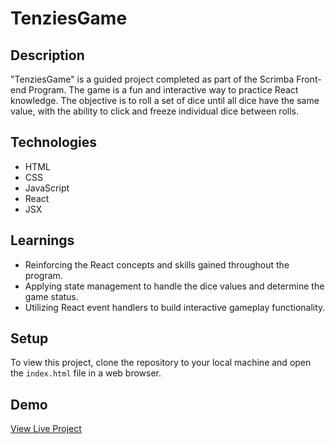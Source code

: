 # TenziesGame

## Description
"TenziesGame" is a guided project completed as part of the Scrimba Front-end Program. The game is a fun and interactive way to practice React knowledge. The objective is to roll a set of dice until all dice have the same value, with the ability to click and freeze individual dice between rolls.

## Technologies
- HTML
- CSS
- JavaScript
- React
- JSX

## Learnings
- Reinforcing the React concepts and skills gained throughout the program.
- Applying state management to handle the dice values and determine the game status.
- Utilizing React event handlers to build interactive gameplay functionality.

## Setup
To view this project, clone the repository to your local machine and open the `index.html` file in a web browser.

## Demo
[View Live Project](https://fascinating-bubblegum-5a1c44.netlify.app/)
